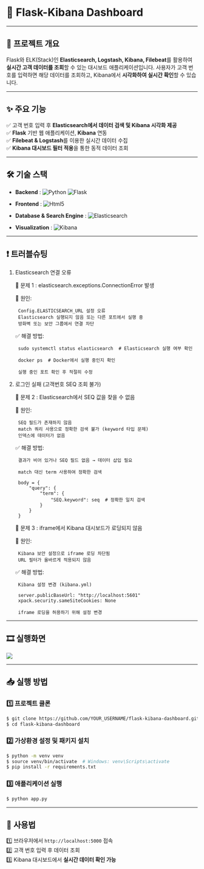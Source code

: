 # 🚀 Flask-Kibana Dashboard

---

## 📌 프로젝트 개요
Flask와 ELK(Stack)인 **Elasticsearch, Logstash, Kibana, Filebeat**를 활용하여 **실시간 고객 데이터를 조회**할 수 있는 대시보드 애플리케이션입니다. 사용자가 고객 번호를 입력하면 해당 데이터를 조회하고, Kibana에서 **시각화하여 실시간 확인**할 수 있습니다.

---

## ✨ 주요 기능
✅ 고객 번호 입력 후 **Elasticsearch에서 데이터 검색 및 Kibana 시각화 제공**  
✅ **Flask** 기반 웹 애플리케이션, **Kibana** 연동  
✅ **Filebeat & Logstash**를 이용한 실시간 데이터 수집  
✅ **Kibana 대시보드 필터 적용**을 통한 동적 데이터 조회

---

## 🛠 기술 스택
- **Backend** : ![Python](https://img.shields.io/badge/python-3776AB.svg?&style=for-the-badge&logo=python&logoColor=white)
![Flask](https://img.shields.io/badge/flask-000000.svg?&style=for-the-badge&logo=flask&logoColor=white)

 
- **Frontend** : ![Html5](https://img.shields.io/badge/html5-E34F26.svg?&style=for-the-badge&logo=html5&logoColor=white)

  
- **Database & Search Engine** : ![Elasticsearch](https://img.shields.io/badge/elasticsearch-005571.svg?&style=for-the-badge&logo=elasticsearch&logoColor=white)

- **Visualization** : ![Kibana](https://img.shields.io/badge/kibana-005571.svg?&style=for-the-badge&logo=kibana&logoColor=white)

---

## ❗ 트러블슈팅
1. Elasticsearch 연결 오류

    🛑 문제 1 : elasticsearch.exceptions.ConnectionError 발생

    💬 원인:

        Config.ELASTICSEARCH_URL 설정 오류
        Elasticsearch 실행되지 않음 또는 다른 포트에서 실행 중
        방화벽 또는 보안 그룹에서 연결 차단

    ✅ 해결 방법:

        sudo systemctl status elasticsearch  # Elasticsearch 실행 여부 확인
        
        docker ps  # Docker에서 실행 중인지 확인
        
        실행 중인 포트 확인 후 적절히 수정

3. 로그인 실패 (고객번호 SEQ 조회 불가)

    🛑 문제 2 : Elasticsearch에서 SEQ 값을 찾을 수 없음

    💬 원인:

        SEQ 필드가 존재하지 않음
        match 쿼리 사용으로 정확한 검색 불가 (keyword 타입 문제)
        인덱스에 데이터가 없음

    ✅ 해결 방법:
        
        결과가 비어 있거나 SEQ 필드 없음 → 데이터 삽입 필요
        
        match 대신 term 사용하여 정확한 검색
        
        body = {
            "query": {
                "term": {
                    "SEQ.keyword": seq  # 정확한 일치 검색
                }
            }
        }

    🛑 문제 3 : iframe에서 Kibana 대시보드가 로딩되지 않음

    💬 원인:

        Kibana 보안 설정으로 iframe 로딩 차단됨
        URL 필터가 올바르게 적용되지 않음

    ✅ 해결 방법:

        Kibana 설정 변경 (kibana.yml)
        
        server.publicBaseUrl: "http://localhost:5601"
        xpack.security.sameSiteCookies: None
        
        iframe 로딩을 허용하기 위해 설정 변경


---

## 🎞 실행화면

<img src="https://github.com/user-attachments/assets/87a66efe-df4f-47f6-a559-029ed1a67d7d">


---

## 📥 실행 방법
### 1️⃣ 프로젝트 클론
```sh
$ git clone https://github.com/YOUR_USERNAME/flask-kibana-dashboard.git
$ cd flask-kibana-dashboard
```

### 2️⃣ 가상환경 설정 및 패키지 설치
```sh
$ python -m venv venv
$ source venv/bin/activate  # Windows: venv\Scripts\activate
$ pip install -r requirements.txt
```


### 3️⃣ 애플리케이션 실행
```sh
$ python app.py
```

---

## 📌 사용법
1️⃣ 브라우저에서 `http://localhost:5000` 접속  
2️⃣ 고객 번호 입력 후 데이터 조회  
3️⃣ Kibana 대시보드에서 **실시간 데이터 확인 가능**  

